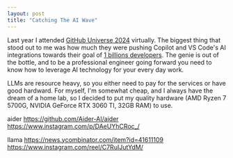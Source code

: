 ```yaml
---
layout: post
title: "Catching The AI Wave"
---
```


Last year I attended [GitHub Universe 2024](https://www.githubuniverse.com) virtually. The biggest thing that stood out to me was how much they were pushing Copilot and VS Code's AI integrations towards their goal of [1 billions developers](https://www.linkedin.com/pulse/road-1-billion-developers-demetris-cheatham-lh1ff/). The genie is out of the bottle, and to be a professional engineer going forward you need to know how to leverage AI technology for your every day work.

LLMs are resource heavy, so you either need to pay for the services or have good hardward. For myself, I'm somewhat cheap, and I always have the dream of a home lab, so  I decided to put my quality hardware (AMD Ryzen 7 5700G, NVIDIA GeForce RTX 3060 TI, 32GB RAM) to use.

aider
https://github.com/Aider-AI/aider
https://www.instagram.com/p/DAeUYhCRoc_/

llama
https://news.ycombinator.com/item?id=41611109
https://www.instagram.com/reel/C7RuIJutYdM/